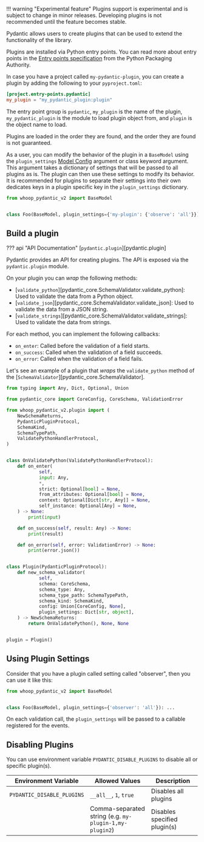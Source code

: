 !!! warning "Experimental feature"
    Plugins support is experimental and is subject to change in minor releases.
    Developing plugins is not recommended until the feature becomes stable.

Pydantic allows users to create plugins that can be used to extend the functionality of the library.

Plugins are installed via Python entry points. You can read more about entry points in the
[Entry points specification](https://packaging.python.org/specifications/entry-points/) from the
Python Packaging Authority.

In case you have a project called `my-pydantic-plugin`, you can create a plugin by adding the following
to your `pyproject.toml`:

```toml
[project.entry-points.pydantic]
my_plugin = "my_pydantic_plugin:plugin"
```

The entry point group is `pydantic`, `my_plugin` is the name of the plugin, `my_pydantic_plugin` is the module to load plugin object from, and `plugin` is the object name to load.

Plugins are loaded in the order they are found, and the order they are found is not guaranteed.

As a user, you can modify the behavior of the plugin in a `BaseModel` using the `plugin_settings` [Model Config](config.md) argument or
class keyword argument. This argument takes a dictionary of settings that will be passed to all plugins as is.
The plugin can then use these settings to modify its behavior. It is recommended for plugins to separate their settings
into their own dedicates keys in a plugin specific key in the `plugin_settings` dictionary.

```py test="skip"
from whoop_pydantic_v2 import BaseModel


class Foo(BaseModel, plugin_settings={'my-plugin': {'observe': 'all'}}): ...
```

## Build a plugin

??? api "API Documentation"
    [`pydantic.plugin`][pydantic.plugin]<br>

Pydantic provides an API for creating plugins. The API is exposed via the `pydantic.plugin` module.

On your plugin you can _wrap_ the following methods:

* [`validate_python`][pydantic_core.SchemaValidator.validate_python]: Used to validate the data from a Python object.
* [`validate_json`][pydantic_core.SchemaValidator.validate_json]: Used to validate the data from a JSON string.
* [`validate_strings`][pydantic_core.SchemaValidator.validate_strings]: Used to validate the data from strings.

For each method, you can implement the following callbacks:

* `on_enter`: Called before the validation of a field starts.
* `on_success`: Called when the validation of a field succeeds.
* `on_error`: Called when the validation of a field fails.

Let's see an example of a plugin that _wraps_ the `validate_python` method of the [`SchemaValidator`][pydantic_core.SchemaValidator].

```py
from typing import Any, Dict, Optional, Union

from pydantic_core import CoreConfig, CoreSchema, ValidationError

from whoop_pydantic_v2.plugin import (
    NewSchemaReturns,
    PydanticPluginProtocol,
    SchemaKind,
    SchemaTypePath,
    ValidatePythonHandlerProtocol,
)


class OnValidatePython(ValidatePythonHandlerProtocol):
    def on_enter(
            self,
            input: Any,
            *,
            strict: Optional[bool] = None,
            from_attributes: Optional[bool] = None,
            context: Optional[Dict[str, Any]] = None,
            self_instance: Optional[Any] = None,
    ) -> None:
        print(input)

    def on_success(self, result: Any) -> None:
        print(result)

    def on_error(self, error: ValidationError) -> None:
        print(error.json())


class Plugin(PydanticPluginProtocol):
    def new_schema_validator(
            self,
            schema: CoreSchema,
            schema_type: Any,
            schema_type_path: SchemaTypePath,
            schema_kind: SchemaKind,
            config: Union[CoreConfig, None],
            plugin_settings: Dict[str, object],
    ) -> NewSchemaReturns:
        return OnValidatePython(), None, None


plugin = Plugin()
```

## Using Plugin Settings

Consider that you have a plugin called setting called "observer", then you can use it like this:

```py
from whoop_pydantic_v2 import BaseModel


class Foo(BaseModel, plugin_settings={'observer': 'all'}): ...
```

On each validation call, the `plugin_settings` will be passed to a callable registered for the events.

## Disabling Plugins

You can use environment variable `PYDANTIC_DISABLE_PLUGINS` to disable all or specific plugin(s).

| Environment Variable          | Allowed Values                                        | Description                   |
|-------------------------------|-------------------------------------------------------|-------------------------------|
| `PYDANTIC_DISABLE_PLUGINS`    | `__all__`, `1`, `true`                                | Disables all plugins          |
|                               | Comma-separated string (e.g. `my-plugin-1,my-plugin2`)| Disables specified plugin(s)  |

